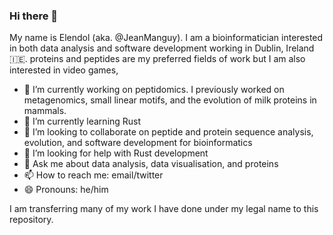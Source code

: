 ### Hi there 👋

My name is Elendol (aka. @JeanManguy). I am a bioinformatician interested in both data analysis and software development working in Dublin, Ireland 🇮🇪. proteins and peptides are my preferred fields of work but I am also interested in video games, 

- 🦠 I’m currently working on peptidomics. I previously worked on metagenomics, small linear motifs, and the evolution of milk proteins in mammals.
- 🌱 I’m currently learning  Rust
- 👯 I’m looking to collaborate on peptide and protein sequence analysis, evolution, and software development for bioinformatics
- 🤔 I’m looking for help with Rust development
- 💬 Ask me about data analysis, data visualisation, and proteins
- 📫 How to reach me: email/twitter
- 😄 Pronouns: he/him

I am transferring many of my work I have done under my legal name to this repository.
